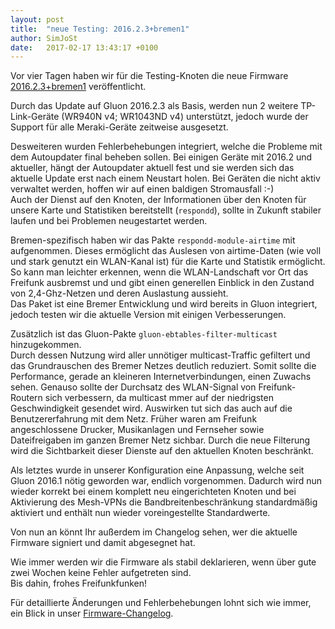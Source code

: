 ```yaml
---
layout: post
title:  "neue Testing: 2016.2.3+bremen1"
author: SimJoSt
date:   2017-02-17 13:43:17 +0100
---
```

Vor vier Tagen haben wir für die Testing-Knoten die neue Firmware [2016.2.3+bremen1](https://wiki.bremen.freifunk.net/Firmware/Changelog#freifunk-bremen-versionen_2016-2-3-bremen1) veröffentlicht.

Durch das Update auf Gluon 2016.2.3 als Basis, werden nun 2 weitere TP-Link-Geräte (WR940N v4; WR1043ND v4) unterstützt, jedoch wurde der Support für alle Meraki-Geräte zeitweise ausgesetzt.

Desweiteren wurden Fehlerbehebungen integriert, welche die Probleme mit dem Autoupdater final beheben sollen. Bei einigen Geräte mit 2016.2 und aktueller, hängt der Autoupdater aktuell fest und sie werden sich das aktuelle Update erst nach einem Neustart holen. Bei Geräten die nicht aktiv verwaltet werden, hoffen wir auf einen baldigen Stromausfall :-)  
Auch der Dienst auf den Knoten, der Informationen über den Knoten für unsere Karte und Statistiken bereitstellt (`respondd`), sollte in Zukunft stabiler laufen und bei Problemen neugestartet werden.

Bremen-spezifisch haben wir das Pakte `respondd-module-airtime` mit aufgenommen. Dieses ermöglicht das Auslesen von airtime-Daten (wie voll und stark genutzt ein WLAN-Kanal ist) für die Karte und Statistik ermöglicht. So kann man leichter erkennen, wenn die WLAN-Landschaft vor Ort das Freifunk ausbremst und und gibt einen generellen Einblick in den Zustand von 2,4-Ghz-Netzen und deren Auslastung aussieht.  
Das Paket ist eine Bremer Entwicklung und wird bereits in Gluon integriert, jedoch testen wir die aktuelle Version mit einigen Verbesserungen.

Zusätzlich ist das Gluon-Pakte `gluon-ebtables-filter-multicast` hinzugekommen.  
Durch dessen Nutzung wird aller unnötiger multicast-Traffic gefiltert und das Grundrauschen des Bremer Netzes deutlich reduziert. Somit sollte die Performance, gerade an kleineren Internetverbindungen, einen Zuwachs sehen. Genauso sollte der Durchsatz des WLAN-Signal von Freifunk-Routern sich verbessern, da multicast mmer auf der niedrigsten Geschwindigkeit gesendet wird.
Auswirken tut sich das auch auf die Benutzererfahrung mit dem Netz. Früher waren am Freifunk angeschlossene Drucker, Musikanlagen und Fernseher sowie Dateifreigaben im ganzen Bremer Netz sichbar. Durch die neue Filterung wird die Sichtbarkeit dieser Dienste auf den aktuellen Knoten beschränkt.

Als letztes wurde in unserer Konfiguration eine Anpassung, welche seit Gluon 2016.1 nötig geworden war, endlich vorgenommen. Dadurch wird nun wieder korrekt bei einem komplett neu eingerichteten Knoten und bei Aktivierung des Mesh-VPNs die Bandbreitenbeschränkung standardmäßig aktiviert und enthält nun wieder voreingestellte Standardwerte.

Von nun an könnt Ihr außerdem im Changelog sehen, wer die aktuelle Firmware signiert und damit abgesegnet hat.

Wie immer werden wir die Firmware als stabil deklarieren, wenn über gute zwei Wochen keine Fehler aufgetreten sind.  
Bis dahin, frohes Freifunkfunken!

Für detaillierte Änderungen und Fehlerbehebungen lohnt sich wie immer, ein Blick in unser [Firmware-Changelog](https://wiki.bremen.freifunk.net/Firmware/Changelog).
